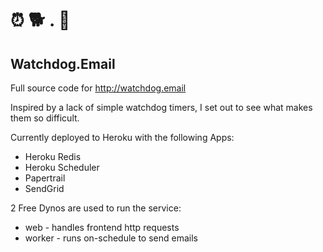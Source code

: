 
# ⏰ 🐕 . 📧

## Watchdog.Email

Full source code for http://watchdog.email

Inspired by a lack of simple watchdog timers, I set out to see what makes them so difficult.

Currently deployed to Heroku with the following Apps:
- Heroku Redis
- Heroku Scheduler
- Papertrail
- SendGrid

2 Free Dynos are used to run the service:
- web - handles frontend http requests
- worker - runs on-schedule to send emails
